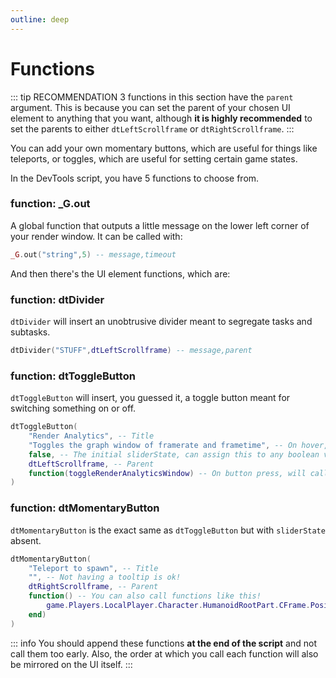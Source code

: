 ```yaml
---
outline: deep
---
```


# Functions

::: tip RECOMMENDATION
3 functions in this section have the `parent` argument. This is because you can set the parent of your chosen UI element to anything that you want, although **it is highly recommended** to set the parents to either `dtLeftScrollframe` or `dtRightScrollframe`. 
::: 

You can add your own momentary buttons, which are useful for things like teleports, or toggles, which are useful for setting certain game states. 

In the DevTools script, you have 5 functions to choose from.

### function: _G.out

A global function that outputs a little message on the lower left corner of your render window. It can be called with:

```lua
_G.out("string",5) -- message,timeout
```

And then there's the UI element functions, which are:

### function: dtDivider

`dtDivider` will insert an unobtrusive divider meant to segregate tasks and subtasks.

```lua
dtDivider("STUFF",dtLeftScrollframe) -- message,parent
```

### function: dtToggleButton

`dtToggleButton` will insert, you guessed it, a toggle button meant for switching something on or off.

```lua
dtToggleButton(
    "Render Analytics", -- Title
    "Toggles the graph window of framerate and frametime", -- On hover, shows tooltip/description
    false, -- The initial sliderState, can assign this to any boolean value that you want
    dtLeftScrollframe, -- Parent
    function(toggleRenderAnalyticsWindow) -- On button press, will call this function whether or not the sliderState is false.
)
```
### function: dtMomentaryButton

`dtMomentaryButton` is the exact same as `dtToggleButton` but with `sliderState` absent.

```lua
dtMomentaryButton(
    "Teleport to spawn", -- Title
    "", -- Not having a tooltip is ok! 
    dtRightScrollframe, -- Parent
    function() -- You can also call functions like this!
        game.Players.LocalPlayer.Character.HumanoidRootPart.CFrame.Position = workspace.SpawnLocation.Position + Vector3.new(0,10,0)
    end)
)
```

::: info
You should append these functions **at the end of the script** and not call them too early. Also, the order at which you call each function will also be mirrored on the UI itself. 
:::

